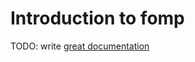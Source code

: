 # Introduction to fomp

TODO: write [great documentation](http://jacobian.org/writing/great-documentation/what-to-write/)

